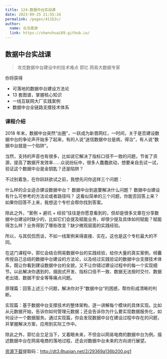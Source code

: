 ```yaml
---
title: 124-数据中台实战课
date: 2023-09-25 21:55:24
permalink: /pages/411b3c/
author: 
  name: 北鸟南游
  link: https://shenshuai89.github.io/
---
```

## 数据中台实战课

> 攻克数据中台建设中的技术难点
> 郭忆  网易大数据专家

你将获得

- 可落地的数据中台建设方法论
- 13 套图谱，掌握核心知识
- 一线互联网大厂实践案例
- 数据中台全链路支撑技术体系

### 课程介绍

2018 年末，数据中台突然“出圈”，一跃成为新晋网红，一时间，关于是否建设数据中台的争论声开始多了起来，有的人说“迷信数据中台是病，得治”，有人说“数据中台就是一个陷阱”。

当然，支持的声音也有很多，比如说它解决了指标口径不一致的问题，节省了资源，提高了数据开发效率……众说纷纭中，很多人蠢蠢欲动，想要亲自去试一试，验证这个数据中台是金钥匙？还是陷阱？

不过别着急，在你跃跃欲试之前，我想先问你这样三个问题：

什么样的企业适合建设数据中台？
数据中台到底要解决什么问题？
数据中台建设有什么可参考的方法论或者路径吗？
这看似简单的三个问题，你能否回答上来？如果你回答不上来，我想这个专栏会帮你找到答案。

除此之外，“案例 + 避坑 + 经验”往往是你愿意看到的，但却是很多文章在分享数据中台建设时缺少的，比如它们会提及赋能业务，却很少提及具体如何赋能？赋能得怎么样？业务得到了哪些改变？缺少微观层面的实践经验。

所以，与其侃侃而谈，不如一线案例来得直接、实在。这也是这个专栏最大的不同。

在这门课程中，郭忆会结合网易数据中台的实践经验，给你大量的真实案例，倾囊传授自己总结的数据中台建设的方法论，以及经过实践验证的数据中台支撑技术体系，既让你看到建设数据中台的全貌，又不让你错过建设过程中的每一个实现细节。以此解决你遇到的，烟囱式开发、指标口径不一致、数据无法按时交付、数据老出错、数据不安全等等痛点问题。

原理篇：回答上述三个问题，解决你对于“数据中台”的困惑，帮你形成清晰的判断。

实现篇：基于数据中台支撑技术的整体架构，逐一讲解每个模块的具体实现。比如从元数据开始，告诉你如何管理元数据；还会告诉你为什么要实现数据服务化，如何设计一个数据服务。通过实现篇，你会发现数据中台在建设过程中存在的问题，并掌握解决方案，应用到实际工作中。

除此之外，郭忆会立足当下，又着眼未来，不但会以网易电商的数据中台为例，描述数据中台在网易电商的落地过程，还会对数据中台未来的方向进行展望。

[资源下载](https://pan.baidu.com/s/18UJtKSoCZM53hPWf__KeZg)提取码：http://dt3.8tupian.net/2/29369a136b200.pg1
